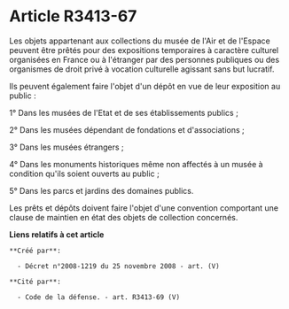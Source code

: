 # Article R3413-67

Les objets appartenant aux collections du musée de l'Air et de l'Espace peuvent être prêtés pour des expositions temporaires
à caractère culturel organisées en France ou à l'étranger par des personnes publiques ou des organismes de droit privé à
vocation culturelle agissant sans but lucratif.

Ils peuvent également faire l'objet d'un dépôt en vue de leur exposition au public :

1° Dans les musées de l'Etat et de ses établissements publics ;

2° Dans les musées dépendant de fondations et d'associations ;

3° Dans les musées étrangers ;

4° Dans les monuments historiques même non affectés à un musée à condition qu'ils soient ouverts au public ;

5° Dans les parcs et jardins des domaines publics.

Les prêts et dépôts doivent faire l'objet d'une convention comportant une clause de maintien en état des objets de collection
concernés.

**Liens relatifs à cet article**

	**Créé par**:

	  - Décret n°2008-1219 du 25 novembre 2008 - art. (V)

	**Cité par**:

	  - Code de la défense. - art. R3413-69 (V)
